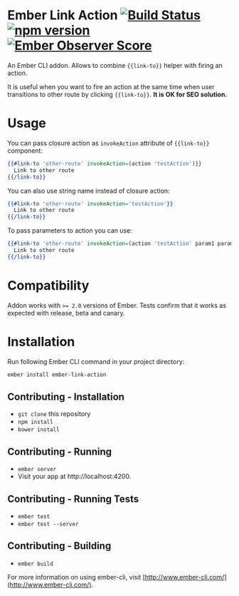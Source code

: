 # Ember Link Action [![Build Status](https://travis-ci.org/Kuzirashi/ember-link-action.svg?branch=master)](https://travis-ci.org/Kuzirashi/ember-link-action) [![npm version](https://badge.fury.io/js/ember-link-action.svg)](https://badge.fury.io/js/ember-link-action) [![Ember Observer Score](http://emberobserver.com/badges/ember-link-action.svg)](http://emberobserver.com/addons/ember-link-action)

An Ember CLI addon. Allows to combine `{{link-to}}` helper with firing an action.

It is useful when you want to fire an action at the same time when user transitions to other route by clicking `{{link-to}}`. **It is OK for SEO solution.**

# Usage

You can pass closure action as `invokeAction` attribute of `{{link-to}}` component:

``` hbs
{{#link-to 'other-route' invokeAction=(action 'testAction')}}
  Link to other route
{{/link-to}}
```

You can also use string name instead of closure action:

``` hbs
{{#link-to 'other-route' invokeAction='testAction'}}
  Link to other route
{{/link-to}}
```

To pass parameters to action you can use:

``` hbs
{{#link-to 'other-route' invokeAction=(action 'testAction' param1 param2)}}
  Link to other route
{{/link-to}}
```

# Compatibility

Addon works with `>= 2.0` versions of Ember. Tests confirm that it works as expected with release, beta and canary.

# Installation

Run following Ember CLI command in your project directory:

``` sh
ember install ember-link-action
```

## Contributing - Installation

* `git clone` this repository
* `npm install`
* `bower install`

## Contributing - Running

* `ember server`
* Visit your app at http://localhost:4200.

## Contributing - Running Tests

* `ember test`
* `ember test --server`

## Contributing - Building

* `ember build`

For more information on using ember-cli, visit [http://www.ember-cli.com/](http://www.ember-cli.com/).
